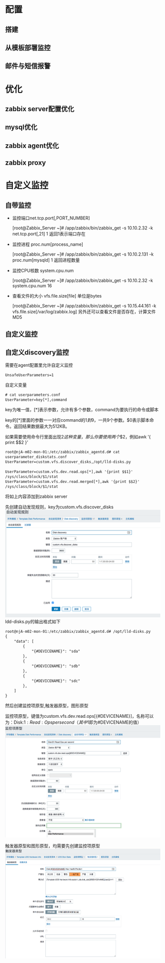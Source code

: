 # 配置

## 搭建

## 从模板部署监控

## 邮件与短信报警

# 优化

## zabbix server配置优化

## mysql优化

## zabbix agent优化

## zabbix proxy

# 自定义监控

## 自带监控

* 监控端口net.tcp.port[,PORT_NUMBER]

    [root@Zabbix_Server ~]# /app/zabbix/bin/zabbix_get -s 10.10.2.32 -k net.tcp.port[,21]
    1
    返回1表示端口存在

* 监控进程 proc.num[process_name]

    [root@Zabbix_Server ~]# /app/zabbix/bin/zabbix_get -s 10.10.2.131 -k proc.num[mysqld]
    1
    返回进程数量

* 监控CPU核数 system.cpu.num

    [root@Zabbix_Server ~]# /app/zabbix/bin/zabbix_get -s 10.10.2.32 -k system.cpu.num
    16

* 查看文件的大小 vfs.file.size[file] 单位是bytes

    [root@Zabbix_Server ~]# /app/zabbix/bin/zabbix_get -s 10.15.44.161 -k vfs.file.size[/var/log/zabbix.log]
    另外还可以查看文件是否存在，计算文件MD5


## 自定义监控

## 自定义discovery监控

需要在agent配置里允许自定义监控

    UnsafeUserParameters=1

自定义变量

    # cat userparameters.conf
    UserParameter=key[*],command

key为唯一值，[*]表示参数，允许有多个参数，command为要执行的命令或脚本

key的[*]里面的参数一一对应command的$1到$9，一共9个参数。$0表示脚本命令。返回结果数据最大为512KB。

如果需要使用命令行里面出现$2这种变量，那么你要使用两个$$2，例如awk ’{ print $$2 }’

```
root@njA-m02-mon-01:/etc/zabbix/zabbix_agentd.d# cat userparameter_diskstats.conf
UserParameter=custom.vfs.discover_disks,/opt/lld-disks.py

UserParameter=custom.vfs.dev.read.ops[*],awk '{print $$1}' /sys/class/block/$1/stat
UserParameter=custom.vfs.dev.read.merged[*],awk '{print $$2}' /sys/class/block/$1/stat
```

将如上内容添加到zabbix server

先创建自动发现规则，key为custom.vfs.discover_disks
![pic01](./pic/autodiscover01.png)
ldd-disks.py的输出格式如下

```
root@njA-m02-mon-01:/etc/zabbix/zabbix_agentd.d# /opt/lld-disks.py
{
    "data": [
        {
            "{#DEVICENAME}": "sda"
        },
        {
            "{#DEVICENAME}": "sdb"
        },
        {
            "{#DEVICENAME}": "sdc"
        },
	]
}
```

然后创建监控项原型,触发器原型，图形原型

监控项原型，键值为custom.vfs.dev.read.ops[{#DEVICENAME}]，名称可以为：Disk:$1:Read:Ops per second（其中$1即为#DEVICENAME的值）
![pic02](./pic/autodiscover02.png)

触发器原型和图形原型，均需要先创建监控项原型
![pic03](./pic/autodiscover03.png)

